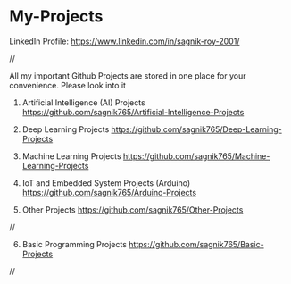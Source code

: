 # My-Projects

LinkedIn Profile: https://www.linkedin.com/in/sagnik-roy-2001/

//

All my important Github Projects are stored in one place for your convenience. Please look into it

1. Artificial Intelligence (AI) Projects   https://github.com/sagnik765/Artificial-Intelligence-Projects

2. Deep Learning Projects     https://github.com/sagnik765/Deep-Learning-Projects

3. Machine Learning Projects     https://github.com/sagnik765/Machine-Learning-Projects

4. IoT and Embedded System Projects (Arduino)    https://github.com/sagnik765/Arduino-Projects

5. Other Projects    https://github.com/sagnik765/Other-Projects

//

6. Basic Programming Projects    https://github.com/sagnik765/Basic-Projects

//
